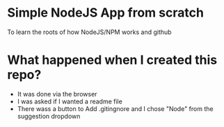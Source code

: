 # Simple NodeJS App from scratch
To learn the roots of how NodeJS/NPM works and github

# What happened when I created this repo?
* It was done via the browser
* I was asked if I wanted a readme file
* There wass a button to Add .gitingnore and I chose "Node" from the suggestion dropdown

